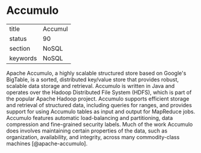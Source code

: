 # Accumulo


|          |          |
| -------- | -------- |
| title    | Accumul  | 
| status   | 90       |
| section  | NoSQL    |
| keywords | NoSQL    |



Apache Accumulo, a highly scalable structured store based on Google's
BigTable, is a sorted, distributed key/value store that provides
robust, scalable data storage and retrieval. Accumulo is written in
Java and operates over the Hadoop Distributed File System (HDFS),
which is part of the popular Apache Hadoop project. Accumulo supports
efficient storage and retrieval of structured data, including queries
for ranges, and provides support for using Accumulo tables as input
and output for MapReduce jobs.  Accumulo features automatic
load-balancing and partitioning, data compression and fine-grained
security labels. Much of the work Accumulo does involves maintaining
certain properties of the data, such as organization, availability,
and integrity, across many commodity-class
machines [@apache-accumulo].

